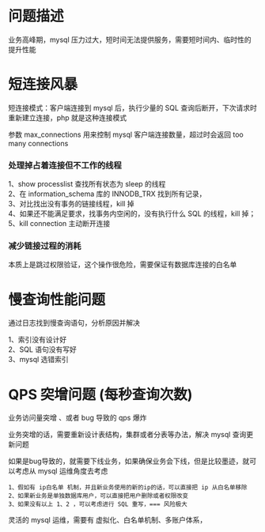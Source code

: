 # 问题描述

 业务高峰期，mysql 压力过大，短时间无法提供服务，需要短时间内、临时性的提升性能



# 短连接风暴

  短连接模式：客户端连接到 mysql 后，执行少量的 SQL 查询后断开，下次请求时重新建立连接，php 就是这种连接模式

  参数 max_connections 用来控制 mysql 客户端连接数量，超过时会返回 too many connections 

### 处理掉占着连接但不工作的线程

  1、show processlist 查找所有状态为 sleep 的线程  
  2、在 information_schema 库的 INNODB_TRX 找到所有记录，  
  3、对比找出没有事务的链接线程，kill 掉  
  4、如果还不能满足要求，找事务内空闲的，没有执行什么 SQL 的线程，kill 掉；  
  5、kill connection 主动断开连接  


### 减少链接过程的消耗

  本质上是跳过权限验证，这个操作很危险，需要保证有数据库连接的白名单



# 慢查询性能问题

  通过日志找到慢查询语句，分析原因并解决

  1、索引没有设计好  
  2、SQL 语句没有写好  
  3、mysql 选错索引  


# QPS 突增问题  (每秒查询次数)

  业务访问量突增 、或者 bug 导致的 qps 爆炸

  业务突增的话，需要重新设计表结构，集群或者分表等办法，解决 mysql 查询更新问题

  如果是bug导致的，就需要下线业务，如果确保业务会下线，但是比较墨迹，就可以考虑从 mysql 运维角度去考虑

    1、假如有 ip白名单 机制，并且新业务使用的新的ip的话，可以直接把 ip 从白名单移除
    2、如果新业务是单独数据库用户，可以直接把用户删除或者权限改变
    3、如果没有以上 1、2 ，可以考虑进行 SQL 重写，=== 风险极大


灵活的 mysql 运维，需要有 虚拟化、白名单机制、多账户体系，



